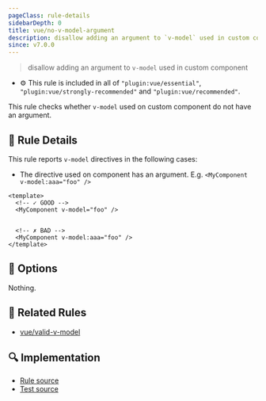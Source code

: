 ```yaml
---
pageClass: rule-details
sidebarDepth: 0
title: vue/no-v-model-argument
description: disallow adding an argument to `v-model` used in custom component
since: v7.0.0
---
```

> disallow adding an argument to `v-model` used in custom component

- :gear: This rule is included in all of `"plugin:vue/essential"`, `"plugin:vue/strongly-recommended"` and `"plugin:vue/recommended"`.

This rule checks whether `v-model` used on custom component do not have an argument.

## :book: Rule Details

This rule reports `v-model` directives in the following cases:

- The directive used on component has an argument. E.g. `<MyComponent v-model:aaa="foo" />`

<eslint-code-block :rules="{'vue/no-v-model-argument': ['error']}">

```vue
<template>
  <!-- ✓ GOOD -->
  <MyComponent v-model="foo" />


  <!-- ✗ BAD -->
  <MyComponent v-model:aaa="foo" />
</template>
```

</eslint-code-block>


## :wrench: Options

Nothing.

## :couple: Related Rules

- [vue/valid-v-model]

[vue/valid-v-model]: ./valid-v-model.md

## :mag: Implementation

- [Rule source](https://github.com/vuejs/eslint-plugin-vue/blob/master/lib/rules/no-v-model-argument.js)
- [Test source](https://github.com/vuejs/eslint-plugin-vue/blob/master/tests/lib/rules/no-v-model-argument.js)
